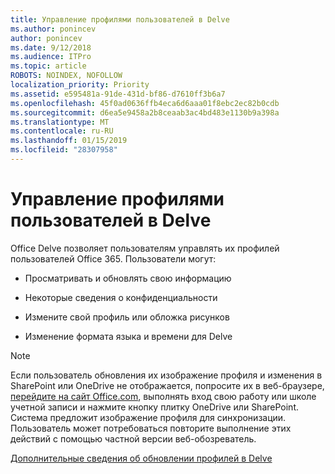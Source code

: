 ```yaml
---
title: Управление профилями пользователей в Delve
ms.author: ponincev
author: ponincev
ms.date: 9/12/2018
ms.audience: ITPro
ms.topic: article
ROBOTS: NOINDEX, NOFOLLOW
localization_priority: Priority
ms.assetid: e595481a-91de-431d-bf86-d7610ff3b6a7
ms.openlocfilehash: 45f0ad0636ffb4eca6d6aaa01f8ebc2ec82b0cdb
ms.sourcegitcommit: d6ea5e9458a2b8ceaab3ac4bd483e1130b9a398a
ms.translationtype: MT
ms.contentlocale: ru-RU
ms.lasthandoff: 01/15/2019
ms.locfileid: "28307958"
---
```

# <a name="manage-user-profiles-in-delve"></a>Управление профилями пользователей в Delve

Office Delve позволяет пользователям управлять их профилей пользователей Office 365. Пользователи могут:
  
- Просматривать и обновлять свою информацию
    
- Некоторые сведения о конфиденциальности
    
- Измените свой профиль или обложка рисунков
    
- Изменение формата языка и времени для Delve
    
> [!NOTE]
> Если пользователь обновления их изображение профиля и изменения в SharePoint или OneDrive не отображается, попросите их в веб-браузере, [перейдите на сайт Office.com](https://www.office.com), выполнять вход свою работу или школе учетной записи и нажмите кнопку плитку OneDrive или SharePoint. Система предложит изображение профиля для синхронизации. Пользователь может потребоваться повторите выполнение этих действий с помощью частной версии веб-обозреватель. 
  
[Дополнительные сведения об обновлении профилей в Delve](https://go.microsoft.com/fwlink/?linkid=735070)
  

